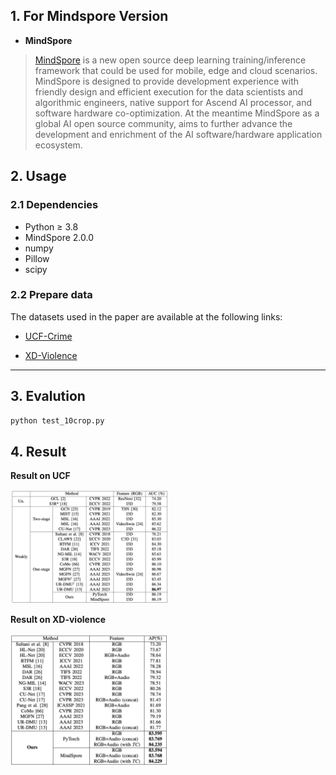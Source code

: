 ## 1. For Mindspore Version

* **MindSpore**

> [MindSpore](https://github.com/mindspore-ai/mindspore) is a new open source deep learning training/inference framework that could be used for mobile, edge and cloud scenarios. MindSpore is designed to provide development experience with friendly design and efficient execution for the data scientists and algorithmic engineers, native support for Ascend AI processor, and software hardware co-optimization. At the meantime MindSpore as a global AI open source community, aims to further advance the development and enrichment of the AI software/hardware application ecosystem.

## 2. Usage
### 2.1 Dependencies

* Python ≥ 3.8
* MindSpore 2.0.0
* numpy
* Pillow
* scipy

### 2.2 Prepare data

The datasets used in the paper are available at the following links:

* [UCF-Crime](https://stuxidianeducn-my.sharepoint.com/personal/pengwu_stu_xidian_edu_cn/_layouts/15/onedrive.aspx?id=%2Fpersonal%2Fpengwu%5Fstu%5Fxidian%5Fedu%5Fcn%2FDocuments%2FUCF%2DCrime%2FI3D&ga=1)

* [XD-Violence](https://roc-ng.github.io/XD-Violence/)


* * *
## 3. Evalution
```python
python test_10crop.py
```
## 4. Result

**Result on UCF**

<img src="https://github.com/Daniel00008/WS-VAD-mindspore/blob/main/ucf.png" width="50%">

**Result on XD-violence**

<img src="https://github.com/Daniel00008/WS-VAD-mindspore/blob/main/xd.png" width="50%">




